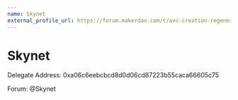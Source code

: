 ```yaml
---
name: Skynet
external_profile_url: https://forum.makerdao.com/t/avc-creation-regenerative-finance-avc/20354
---
```


# Skynet
Delegate Address: 0xa06c6eebcbcd8d0d06cd87223b55caca66605c75

Forum: @Skynet